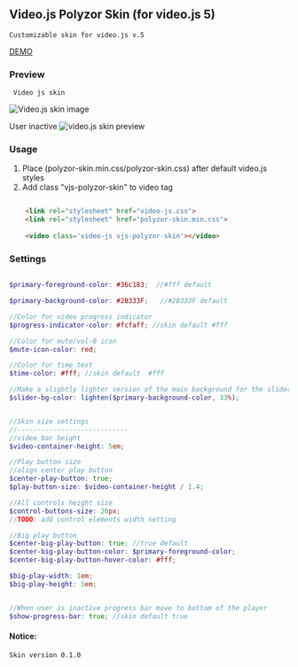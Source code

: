 ## Video.js Polyzor Skin (for video.js 5)
	Customizable skin for video.js v.5
[DEMO](http://codepen.io/enygmatik/pen/NGJWRY?editors=010)
### Preview
	 Video js skin
   ![Video.js skin image](http://s12.postimg.org/grhy59p4d/Screenshot_2015_11_17_16_19_53_copy.png)
   
   User inactive
   ![video.js skin preview](http://s12.postimg.org/hiaob1rhp/Screenshot_2015_11_17_16_20_15_copy.png)

### Usage
  1. Place (polyzor-skin.min.css/polyzor-skin.css) after default video.js styles
  2. Add class  "vjs-polyzor-skin" to video tag
```html

    <link rel="stylesheet" href="video-js.css">
    <link rel="stylesheet" href="polyzor-skin.min.css">
    
    <video class='video-js vjs-polyzor-skin'></video>

```

### Settings
```scss

$primary-foreground-color: #36c183;  //#fff default

$primary-background-color: #2B333F;   //#2B333F default

//Color for video progress indicator
$progress-indicator-color: #fcfaff; //skin default #fff

//Color for mute/vol-0 icon
$mute-icon-color: red;

//Color for time text
$time-color: #fff; //skin default  #fff

//Make a slightly lighter version of the main background for the slider background.
$slider-bg-color: lighten($primary-background-color, 33%);


//Skin size settings
//----------------------------
//video bar height
$video-container-height: 5em;

//Play button size
//align center play button
$center-play-button: true;
$play-button-size: $video-container-height / 1.4;

//All controls height size
$control-buttons-size: 20px;
//TODO: add control elements width setting

//Big play button
$center-big-play-button: true; //true default
$center-big-play-button-color: $primary-foreground-color;
$center-big-play-button-hover-color: #fff;

$big-play-width: 1em;
$big-play-height: 1em;


//When user is inactive progress bar move to bottom of the player
$show-progress-bar: true; //skin default true
```




#### Notice:
	Skin version 0.1.0
